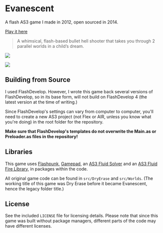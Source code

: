 # Evanescent

A flash AS3 game I made in 2012, open sourced in 2014.

[Play it here](http://www.kongregate.com/games/BeastAmorphous/evanescent?acomplete=evanescent)

> A whimsical, flash-based bullet hell shooter that takes you through 2 parallel worlds in a child’s dream.

![](http://beastamorphous.com/wp-content/uploads/2013/03/evshot5.jpg)

![](http://beastamorphous.com/wp-content/uploads/2013/03/evshot4.jpg)

## Building from Source

I used FlashDevelop. However, I wrote this game back several versions of FlashDevelop, so in its base form, will not build on FlashDevelop 4 (the latest version at the time of writing.)

Since FlashDevelop's settings can vary from computer to computer, you'll need to create a new AS3 project (not Flex or AIR, unless you know what you're doing) in the root folder for the repository.

**Make sure that FlashDevelop's templates do not overwrite the Main.as or Preloader.as files in the repository!**

## Libraries

This game uses [Flashpunk](http://useflashpunk.net/), [Gamepad](https://github.com/iainlobb/Gamepad), an [AS3 Fluid Solver](https://code.google.com/p/in-spirit/wiki/FluidSolver) and an [AS3 Fluid Fire Library](https://github.com/dmliao/as3-2d-fire), in packages within the code.

All original game code can be found in `src/DryErase` and `src/Worlds`. (The working title of this game was Dry Erase before it became Evanescent, hence the legacy folder title.)

## License

See the included `LICENSE` file for licensing details. Please note that since this game was built without package managers, different parts of the code may have different licenses.